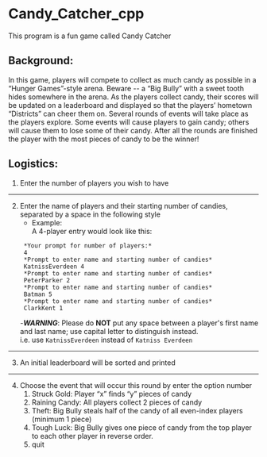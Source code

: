 # Candy_Catcher_cpp
This program is a fun game called Candy Catcher
## Background:
In this game, players will compete to collect as much candy as possible in a “Hunger Games”-style arena. Beware -- a “Big Bully” with a sweet tooth hides somewhere in the arena. As the players collect candy, their scores will be updated on a leaderboard and displayed so that the players’ hometown “Districts” can cheer them on. Several rounds of events will take place as the players explore. Some events will cause players to gain candy; others will cause them to lose some of their candy. After all the rounds are finished the player with the most pieces of candy to be the winner! 
## Logistics:
1. Enter the number of players you wish to have
____
2. Enter the name of players and their starting number of candies, separated by a space in the following style
   - Example: <br>
   A 4-player entry would look like this:<br>
   ```
    *Your prompt for number of players:*
    4
    *Prompt to enter name and starting number of candies*
    KatnissEverdeen 4
    *Prompt to enter name and starting number of candies*
    PeterParker 2
    *Prompt to enter name and starting number of candies*
    Batman 5
    *Prompt to enter name and starting number of candies*
    ClarkKent 1
    ```
    -***WARNING***: Please do **NOT** put any space between a player's first name and last name; use capital letter to distinguish instead.<br>
    i.e. use ```KatnissEverdeen``` instead of ```Katniss Everdeen```
            
____
3. An initial leaderboard will be sorted and printed
____
4. Choose the event that will occur this round by enter the option number<br>
   1. Struck Gold: Player “x” finds “y” pieces of candy
   2. Raining Candy: All players collect 2 pieces of candy
   3. Theft: Big Bully steals half of the candy of all even-index players (minimum 1 piece)
   4. Tough Luck: Big Bully gives one piece of candy from the top player to each other player in reverse order.
   5. quit

   
